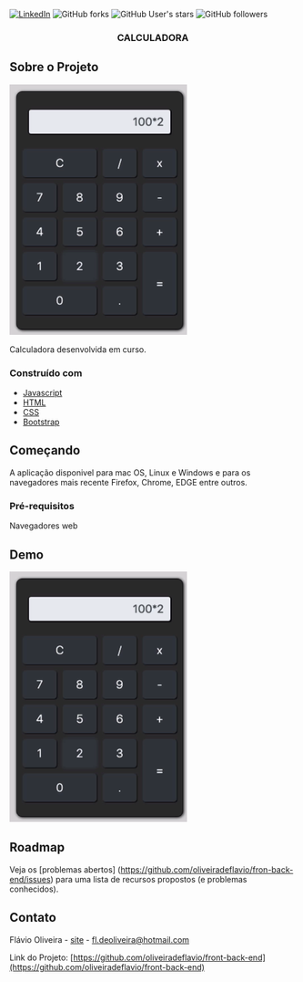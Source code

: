 
[![LinkedIn][linkedin-shield]][linkedin-url]
![GitHub forks](https://img.shields.io/github/forks/oliveiradeflavio/front-back-end?style=for-the-badge)
![GitHub User's stars](https://img.shields.io/github/stars/oliveiradeflavio?style=for-the-badge)
![GitHub followers](https://img.shields.io/github/followers/oliveiradeflavio?style=for-the-badge)


<h3 align="center">CALCULADORA</h3>


<!-- ABOUT THE PROJECT -->
## Sobre o Projeto

[![tela inicial][product-screenshot]]()

Calculadora desenvolvida em curso.

### Construído com

* [Javascript](https://www.w3schools.com/js/)
* [HTML](https://www.w3schools.com/html/)
* [CSS](https://www.w3schools.com/css/)
* [Bootstrap](https://getbootstrap.com/)


<!-- GETTING STARTED -->
## Começando

A aplicação disponivel para mac OS, Linux e Windows e para os navegadores mais recente Firefox, Chrome, EDGE entre outros.


### Pré-requisitos

Navegadores web 


<!-- USAGE EXAMPLES -->
## Demo

![Tela Inicial](https://github.com/oliveiradeflavio/front-back-end/blob/main/calculadora/calculadora.png)


<!-- ROADMAP -->
## Roadmap

Veja os [problemas abertos] (https://github.com/oliveiradeflavio/fron-back-end/issues) para uma lista de recursos propostos (e problemas conhecidos).


<!-- CONTACT -->
## Contato

Flávio Oliveira - [site](http://www.flaviodeoliveira.com.br) - fl.deoliveira@hotmail.com

Link do Projeto: [https://github.com/oliveiradeflavio/front-back-end](https://github.com/oliveiradeflavio/front-back-end)



<!-- MARKDOWN LINKS & IMAGES -->
<!-- https://www.markdownguide.org/basic-syntax/#reference-style-links -->
[linkedin-shield]: https://img.shields.io/badge/-LinkedIn-black.svg?style=for-the-badge&logo=linkedin&colorB=555
[linkedin-url]: https://www.linkedin.com/in/fladoliveira/
[product-screenshot]: https://github.com/oliveiradeflavio/front-back-end/blob/main/calculadora/calculadora.png
